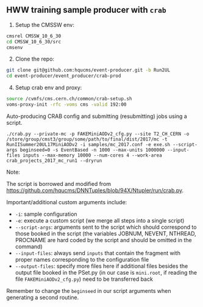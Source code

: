 ## HWW training sample producer with `crab`

1. Setup the CMSSW env:

```bash
cmsrel CMSSW_10_6_30
cd CMSSW_10_6_30/src
cmsenv
```

2. Clone the repo:

```bash
git clone git@github.com:hqucms/event-producer.git -b Run2UL
cd event-producer/event_producer/crab-prod
```

4. Setup crab env and proxy:

```bash
source /cvmfs/cms.cern.ch/common/crab-setup.sh
voms-proxy-init -rfc -voms cms -valid 192:00
```

Auto-producing CRAB config and submitting (resubmitting) jobs using a script.

```shell
./crab.py --private-mc -p FAKEMiniAODv2_cfg.py --site T2_CH_CERN -o /store/group/cmst3/group/some/path/to/final/dist/2017/mc -t RunIISummer20UL17MiniAODv2 -i samples/mc_2017.conf -e exe.sh --script-args beginseed=0 -s EventBased -n 1000 --max-units 1000000 --input-files inputs --max-memory 10000 --num-cores 4 --work-area crab_projects_2017_mc_run1 --dryrun
```

Note:

The script is borrowed and modified from https://github.com/hqucms/DNNTuples/blob/94X/Ntupler/run/crab.py.

Important/additional custom arguments include:

- `-i`: sample configuration
- `-e`: execute a custom script (we merge all steps into a single script)
- `--script-args`: arguments sent to the script which should correspond to those booked in the script (the variables JOBNUM, NEVENT, NTHREAD, PROCNAME are hard coded by the script and should be omitted in the command)
- `--input-files`: always send `inputs` that contain the fragment with proper names corresponding to the configuration file
- `--output-files`: specify more files here if additional files besides the output file booked in the PSet.py (in our case is `mini.root`, if reading the file `FAKEMiniAODv2_cfg.py`) need to be transferred back

Remember to change the `beginseed` in our script arguments when generating a second routine.
